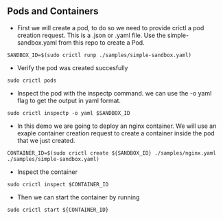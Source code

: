 ## Pods and Containers

* First we will create a pod, to do so we need to provide crictl a pod creation request. This is a .json or .yaml file. Use the simple-sandbox.yaml from this repo to create a Pod.

```
SANDBOX_ID=$(sudo crictl runp ./samples/simple-sandbox.yaml)
```

* Verify the pod was created succesfully

```
sudo crictl pods
```

* Inspect the pod with the inspectp command. we can use the -o yaml flag to get the output in yaml format.

```
sudo crictl inspectp -o yaml $SANDBOX_ID
```

* In this demo we are going to deploy an nginx container. We will use an exaple container creation request to create a container inside the pod that we just created.

```
CONTAINER_ID=$(sudo crictl create ${SANDBOX_ID} ./samples/nginx.yaml ./samples/simple-sandbox.yaml)
```

* Inspect the container

```
sudo crictl inspect $CONTAINER_ID
```

* Then we can start the container by running

```
sudo crictl start ${CONTAINER_ID}
```